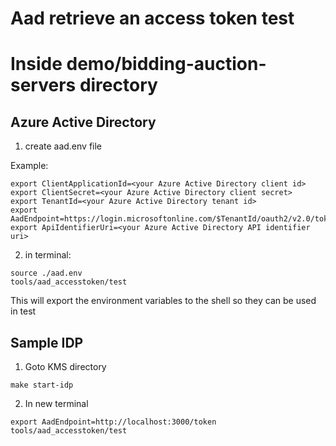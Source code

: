 # Aad retrieve an access token test


# Inside demo/bidding-auction-servers directory
## Azure Active Directory
1. create aad.env file

Example:
```
export ClientApplicationId=<your Azure Active Directory client id>
export ClientSecret=<your Azure Active Directory client secret>
export TenantId=<your Azure Active Directory tenant id>
export AadEndpoint=https://login.microsoftonline.com/$TenantId/oauth2/v2.0/token
export ApiIdentifierUri=<your Azure Active Directory API identifier uri>
```
2. in terminal: 
```
source ./aad.env
tools/aad_accesstoken/test
```
This will export the environment variables to the shell so they can be used in test
## Sample IDP 
1. Goto KMS directory
```
make start-idp
```
2. In new terminal
```
export AadEndpoint=http://localhost:3000/token
tools/aad_accesstoken/test
```
